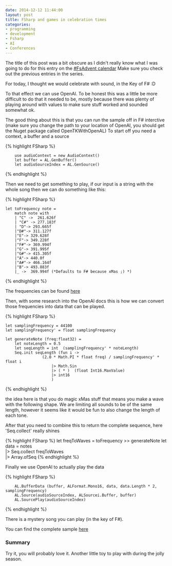 ```yaml
---
date: 2014-12-12 11:44:00
layout: post
title: FSharp and games in celebration times
categories:
- programming 
- development
- Fsharp
- AI
- Conferences
---
```


The title of this post was a bit obscure as I didn't really know what I was going to do for this entry on the [#FsAdvent calendar](https://sergeytihon.wordpress.com/2014/11/24/f-advent-calendar-in-english-2014/)
Make sure you check out the previous entries in the series.

For today, I thought we would celebrate with sound, in the Key of F# :D

To that effect we can use OpenAl. To be honest this was a little be more difficult to do that it needed to be, mostly because there was plenty of playing around with values to make sure stuff worked and sounded somewhat ok.

The good thing about this is that you can run the sample off in F# interctive (make sure you change the path to your location of OpenAl, you should get the Nuget package called OpenTKWithOpenAL)
To start off you need a context, a buffer and a source

{% highlight FSharp %}

        use audioContext = new AudioContext()
        let buffer = AL.GenBuffer()
        let audioSourceIndex = AL.GenSource()

{% endhighlight %}

Then we need to get something to play, if our input is a string with the whole song then we can do something like this:

{% highlight FSharp %}

    let toFrequency note =
        match note with
        | "C" ->  261.626f
        | "C#" -> 277.183f
        | "D"-> 293.665f
        |"D#"-> 311.127f
        |"E"-> 329.628f
        |"F"-> 349.228f
        |"F#"-> 369.994f
        |"G"-> 391.995f
        |"G#"-> 415.305f
        |"A"-> 440.0f
        |"A#"-> 466.164f
        |"B"-> 493.883f
        |_ ->  369.994f (*Defaults to F# because xMas ;) *)

{% endhighlight %}

The frequencies can be found [here](http://liutaiomottola.com/formulae/freqtab.htm)

Then, with some research into the OpenAl docs this is how we can convert those frequencies into data that can be played.

{% highlight FSharp %}

    let samplingFrequency = 44100
    let samplingFrequency' = float samplingFrequency
    
    let generateNote (freq:float32) =
        let noteLength = 0.5
        let seqLength = int  (samplingFrequency' * noteLength)
        Seq.init seqLength (fun i -> 
                    (2.0 * Math.PI * float freq) / samplingFrequency' * float i
                        |> Math.Sin                        
                        |> ( * )  (float Int16.MaxValue)
                        |> int16
                        )

{% endhighlight %}

the idea here is that you do magic xMas stuff that means you make a wave with the following shape. We are limiting all sounds to be of the same length, however it seems like it would be fun to also change the length of each tone.

After that you need to combine this to return the complete sequence, here 'Seq.collect' really shines

{% highlight FSharp %}
        let freqToWaves = toFrequency >>  generateNote
        let data = notes                        
                        |> Seq.collect freqToWaves                        
                        |> Array.ofSeq
{% endhighlight %}

Finally we use OpenAl to actually play the data

{% highlight FSharp %}

        AL.BufferData (buffer, ALFormat.Mono16, data, data.Length * 2, samplingFrequency)
        AL.Source(audioSourceIndex, ALSourcei.Buffer, buffer)
        AL.SourcePlay(audioSourceIndex)

{% endhighlight %}

There is a mystery song you can play (in the key of F#).

You can find the complete sample [here](https://gist.github.com/Andrea/9212fa6249545d3987a9)


### Summary

Try it, you will probably love it. Another little toy to play with during the jolly season.